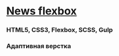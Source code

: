 # [News flexbox](https://dmitryhniezdilov.github.io/news_flexbox/)

### HTML5, CSS3, Flexbox, SCSS, Gulp
### Адаптивная верстка
